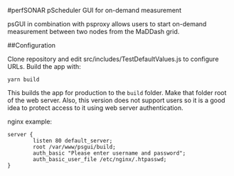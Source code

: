 #perfSONAR pScheduler GUI for on-demand measurement

psGUI in combination with psproxy allows users to start on-demand measurement between two nodes from the MaDDash grid.

##Configuration

Clone repository and edit src/includes/TestDefaultValues.js to configure URLs. Build the app with:
```
yarn build
```
This builds the app for production to the `build` folder. Make that folder root of the web server. Also, this version does not support users so it is a good idea to protect access to it using web server authentication.

nginx example:
```
server {
        listen 80 default_server;
        root /var/www/psgui/build;
        auth_basic "Please enter username and password";
        auth_basic_user_file /etc/nginx/.htpasswd;
}
```
